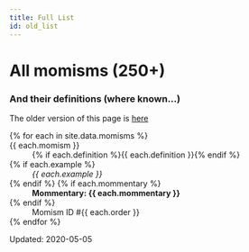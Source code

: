 ```yaml
---
title: Full List
id: old_list
---
```

# All momisms (250+)
### And their definitions (where known...)

The older version of this page is [here](old_old_list.html)

<dl>
{% for each in site.data.momisms %}
<dt>{{ each.momism }}</dt><dd>{% if each.definition %}{{ each.definition }}{% endif %}</dd>{% if each.example %}<dd><em>{{ each.example }}</em></dd>{% endif %} {% if each.mommentary %}<dd><strong>Mommentary: {{ each.mommentary }}</strong></dd>{% endif %}<dd>Momism ID #{{ each.order }}</dd>
{% endfor %}
</dl>

<p>Updated: 2020-05-05</p>
